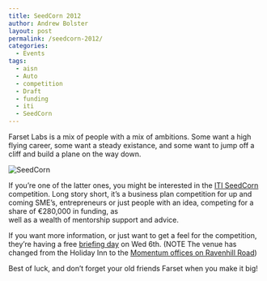 ```yaml
---
title: SeedCorn 2012
author: Andrew Bolster
layout: post
permalink: /seedcorn-2012/
categories:
  - Events
tags:
  - aisn
  - Auto
  - competition
  - Draft
  - funding
  - iti
  - SeedCorn
---
```

Farset Labs is a mix of people with a mix of ambitions. Some want a high flying career, some want a steady existance, and some want to jump off a cliff and build a plane on the way down.

<img class="aligncenter size-full wp-image-486" title="SeedCorn" src="http://i0.wp.com/farsetlabs.org.uk/blog/wp-content/uploads/2012/05/showreel_template.gif?fit=670%2C160" alt="SeedCorn" data-recalc-dims="1" />

If you&#8217;re one of the latter ones, you might be interested in the [ITI SeedCorn ][1]competition. Long story short, it&#8217;s a business plan competition for up and coming SME&#8217;s, entrepreneurs or just people with an idea, competing for a share of €280,000 in funding, as[  
][2] well as a wealth of mentorship support and advice.

If you want more information, or just want to get a feel for the competition, they&#8217;re having a free [briefing day][3] on Wed 6th. (NOTE The venue has changed from the Holiday Inn to the [Momentum offices on Ravenhill Road][4])

Best of luck, and don&#8217;t forget your old friends Farset when you make it big!

 [1]: http://www.intertradeireland.com/seedcorn/ "ITI Seedcorn"
 [2]: http://farsetlabs.org.uk/blog/wp-content/uploads/2012/05/showreel_template.gif
 [3]: http://www.intertradeireland.com/seedcorn/events/name,11057,en.html "Briefing Day"
 [4]: http://goo.gl/maps/c6u7
